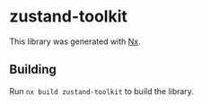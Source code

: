 # zustand-toolkit

This library was generated with [Nx](https://nx.dev).

## Building

Run `nx build zustand-toolkit` to build the library.
